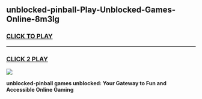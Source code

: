 
## unblocked-pinball-Play-Unblocked-Games-Online-8m3lg
<h3>
<a href="https://premium76.site?title=unblocked-pinball&ref=25A">CLICK TO PLAY</a></h3>
<hr>

<h3>
<a href="https://premium76.site?title=unblocked-pinball&ref=25A">CLICK 2 PLAY</a>
  
</h3>

<a href="https://premium76.site?title=unblocked-pinball&ref=25A"><img src="https://clearcache.store/games.png"></a>


**unblocked-pinball games unblocked: Your Gateway to Fun and Accessible Online Gaming**
